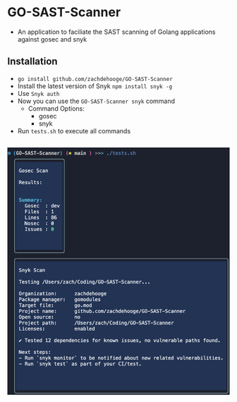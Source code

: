 # GO-SAST-Scanner
- An application to faciliate the SAST scanning of Golang applications against gosec and snyk

## Installation
- `go install github.com/zachdehooge/GO-SAST-Scanner`
- Install the latest version of Snyk `npm install snyk -g`
- Use `Snyk auth`
- Now you can use the `GO-SAST-Scanner snyk` command
  - Command Options:
    - gosec
    - snyk
- Run `tests.sh` to execute all commands
##
![SAST OUTPUT](SAST_OUTPUT.png)
